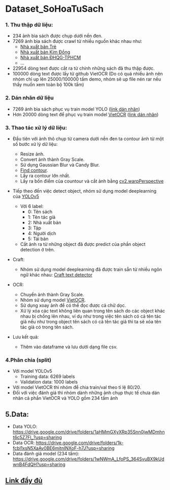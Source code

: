 # Dataset_SoHoaTuSach 
### **1. Thu thập dữ liệu:**
  * 234 ảnh bìa sách được chụp dưới nền đen.
  * 7269 ảnh bìa sách được crawl từ nhiều nguồn khác nhau như:
    * [Nhà xuất bản Trẻ](https://www.nxbtre.com.vn/)
    * [Nhà xuất bản Kim Đồng](https://nxbkimdong.com.vn/)
    * [Nhà xuất bản ĐHQG-TPHCM](https://vnuhcmpress.edu.vn/)
    * ...
  * 22954 dòng text được cắt ra từ chính những sách đã thu thập được.
  * 100000 dòng text được lấy từ github VietOCR (Do có quá nhiều ảnh nên nhóm chỉ up lên 25000/100000 tấm demo, nhóm sẽ up file nén rar nếu thầy muốn xem toàn bộ 100k tấm)

### **2. Dán nhãn dữ liệu**
  * 7269 ảnh bìa sách phục vụ train model YOLO ([link dán nhãn](http://makesense.ai/))
  * Hơn 20000 dòng text để phục vụ train model [VietOCR](https://github.com/pbcquoc/vietocr) ([link dán nhãn](https://www.robots.ox.ac.uk/~vgg/software/via/via.html))

### **3. Thao tác xử lý dữ liệu:**
  * Đầu tiên với ảnh thô chụp từ camera dưới nền đen ta contour ảnh từ một số bước xử lý dữ liệu:
    * Resize ảnh.
    * Convert ảnh thành Gray Scale.
    * Sử dụng Gaussian Blur và Candy Blur.
    * [Find contour](https://pythonexamples.org/python-opencv-cv2-find-contours-in-image/).
    * Lấy ra contour lớn nhất.
    * Lấy ra bốn điểm của countour và cắt ảnh bằng [cv2.warpPerspective](https://docs.opencv.org/4.5.2/da/d54/group__imgproc__transform.html#gaf73673a7e8e18ec6963e3774e6a94b87)

  * Tiếp theo đến việc detect object, nhóm sử dụng model deeplearning của [YOLOv5](https://github.com/ultralytics/yolov5)
      * Với 6 label:
        * 0: Tên sách
        * 1: Tên tác giả
        * 2: Nhà xuất bản
        * 3: Tập
        * 4: Người dịch
        * 5: Tái bản
      * Cắt ảnh ra từ những object đã được predict của phần object detection ở trên.
  * Craft:
    * Nhóm sử dụng model deeplearning đã được train sẵn từ nhiều ngôn ngữ khác nhau: [Craft text detector](https://github.com/clovaai/CRAFT-pytorch)
  * OCR:
    * Chuyển ảnh thành Gray Scale.
    * Nhóm sử dụng model [VietOCR](https://github.com/pbcquoc/vietocr).
    * Sử dụng xoay ảnh để có thể đọc được cả chữ dọc.
    * Xử lý xóa các text không liên quan trong tên sách do các object khác nhau bị chồng lên nhau, ví dụ như trong việc tên sách có cả tên tác giả nếu như trong object tên sách có cả tên tác giả thì ta sẽ xóa tên tác giả có trong tên sách.
  * Lưu kết quả:
    * Thêm vào dataframe và lưu dưới dạng file csv.

### **4.Phân chia (split)**
 * Với model YOLOv5 
    * Training data: 6269 labels
    * Validation data: 1000 labels
 * Với model VietOCR thì nhóm để chia train/val theo tỉ lệ 80/20.
 * Đối với việc đánh giá thì nhóm dành những ảnh chụp thực tế chưa dán nhãn cả phần VietOCR và YOLO gồm 234 tấm ảnh
 ## **5.Data:**
 * Data YOLO: https://drive.google.com/drive/folders/1aHMmGXyXRp35Snn0jwMDmhnt6c5Z7Fl_?usp=sharing
 * Data OCR: https://drive.google.com/drive/folders/1k-fcbl1xsN5XaAv0BE6mitnINXoF-h7J?usp=sharing
 * Data đánh giá model (234 tấm): https://drive.google.com/drive/folders/1wNWmA_LfoPS_364SvuBX9kUdwnB4FdQH?usp=sharing
 ## [Link đầy đủ](https://drive.google.com/drive/folders/1BjQ70HNr0NsBCEIM0Ypq2qewiSL7B0B5?usp=sharing) 
